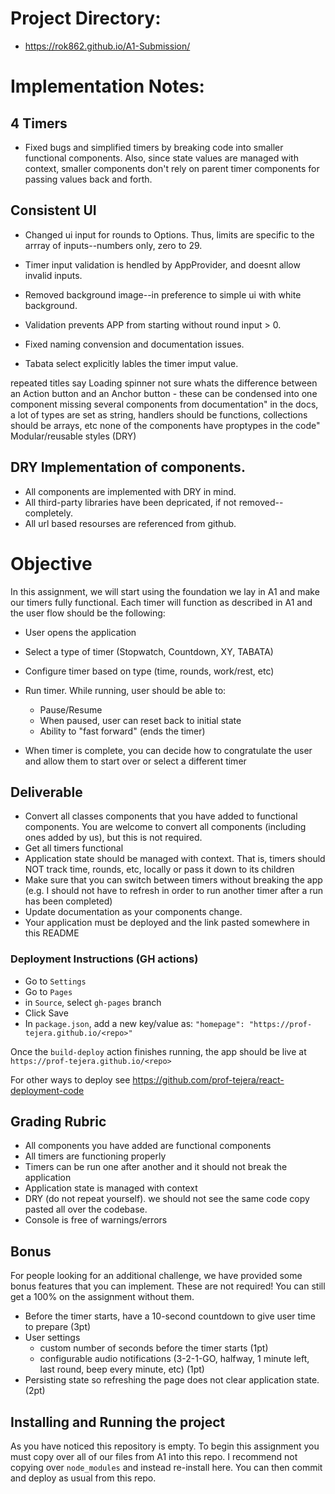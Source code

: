 # Project Directory:
- https://rok862.github.io/A1-Submission/

# Implementation Notes:

## 4 Timers
- Fixed bugs and simplified timers by breaking code into smaller functional components. Also, since state values are managed with context, smaller components don't rely on parent timer components for passing values back and forth.
## Consistent UI

- Changed ui input for rounds to Options. Thus, limits are specific to the arrray of inputs--numbers only, zero to 29.
- Timer input validation is hendled by AppProvider, and doesnt allow invalid inputs.

- Removed background image--in preference to simple ui with white background.
- Validation prevents APP from starting without round input > 0.
- Fixed naming convension and documentation issues.
- Tabata select explicitly lables the timer imput value.

repeated titles say Loading spinner
not sure whats the difference between an Action button and an Anchor button - these can be condensed into one component
missing several components from documentation"
in the docs, a lot of types are set as string, handlers should be functions, collections should be arrays, etc
none of the components have proptypes in the code"
Modular/reusable styles (DRY)

## DRY Implementation of components.
- All components are implemented with DRY in mind.
- All third-party libraries have been depricated, if not removed--completely.
- All url based resourses are referenced from github.


# Objective
In this assignment, we will start using the foundation we lay in A1 and make our timers fully functional. Each timer will function as described in A1 and the user flow should be the following:

- User opens the application
- Select a type of timer (Stopwatch, Countdown, XY, TABATA)
- Configure timer based on type (time, rounds, work/rest, etc)
- Run timer. While running, user should be able to:
  - Pause/Resume
  - When paused, user can reset back to initial state
  - Ability to "fast forward" (ends the timer)

- When timer is complete, you can decide how to congratulate the user and allow them to start over or select a different timer

## Deliverable

- Convert all classes components that you have added to functional components. You are welcome to convert all components (including ones added by us), but this is not required.
- Get all timers functional
- Application state should be managed with context. That is, timers should NOT track time, rounds, etc, locally or pass it down to its children
- Make sure that you can switch between timers without breaking the app (e.g. I should not have to refresh in order to run another timer after a run has been completed)
- Update documentation as your components change. 
- Your application must be deployed and the link pasted somewhere in this README

### Deployment Instructions (GH actions)

- Go to `Settings`
- Go to `Pages`
- in `Source`, select `gh-pages` branch
- Click Save
- In `package.json`, add a new key/value as: `"homepage": "https://prof-tejera.github.io/<repo>"`

Once the `build-deploy` action finishes running, the app should be live
at `https://prof-tejera.github.io/<repo>`

For other ways to deploy see https://github.com/prof-tejera/react-deployment-code

## Grading Rubric 
- All components you have added are functional components
- All timers are functioning properly 
- Timers can be run one after another and it should not break the application
- Application state is managed with context
- DRY (do not repeat yourself). we should not see the same code copy pasted all over the codebase. 
- Console is free of warnings/errors

## Bonus
For people looking for an additional challenge, we have provided some bonus features that you can implement. These are not required! You can still get a 100% on the assignment without them.
- Before the timer starts, have a 10-second countdown to give user time to prepare (3pt)
- User settings
  - custom number of seconds before the timer starts (1pt)
  - configurable audio notifications (3-2-1-GO, halfway, 1 minute left, last round, beep every minute, etc) (1pt)
- Persisting state so refreshing the page does not clear application state. (2pt) 

## Installing and Running the project

As you have noticed this repository is empty. To begin this assignment you must copy over all of our files from A1 into this repo. I recommend not copying over `node_modules` and instead re-install here. You can then commit and deploy as usual from this repo.


